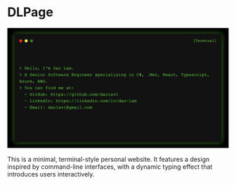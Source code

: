 # DLPage

![Website Screenshot](screenshot.png)

This is a minimal, terminal-style personal website. It features a design inspired by command-line interfaces, with a dynamic typing effect that introduces users interactively.
